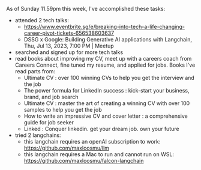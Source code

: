 As of Sunday 11.59pm this week, I've accomplished these tasks:
- attended 2 tech talks:
    - https://www.eventbrite.sg/e/breaking-into-tech-a-life-changing-career-pivot-tickets-656538603637
    - DSSG x Google: Building Generative AI applications with Langchain, Thu, Jul 13, 2023, 7:00 PM   | Meetup
- searched and signed up for more tech talks
- read books about improving my CV, meet up with a careers coach from Careers Connect, fine tuned my resume, and applied for jobs.  Books I've read parts from:
    - Ultimate CV : over 100 winning CVs to help you get the interview and the job 
    - The power formula for LinkedIn success : kick-start your business, brand, and job search 
    - Ultimate CV : master the art of creating a winning CV with over 100 samples to help you get the job 
    - How to write an impressive CV and cover letter : a comprehensive guide for job seeker 
    - Linked : Conquer linkedin. get your dream job. own your future
- tried 2 langchains:
    - this langchain requires an openAI subscription to work: https://github.com/maxloosmu/llm
    - this langchain requires a Mac to run and cannot run on WSL: https://github.com/maxloosmu/falcon-langchain